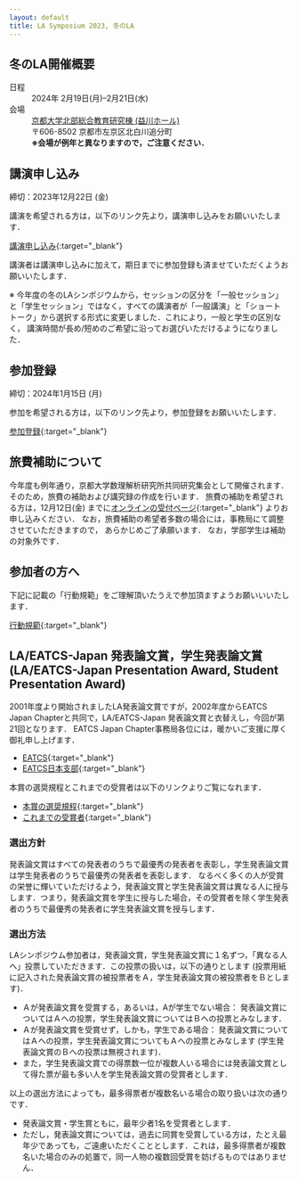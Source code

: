 ```yaml
---
layout: default
title: LA Symposium 2023, 冬のLA
---
```


冬のLA開催概要
--------
<dl>
  <dt>日程</dt>
  <dd>2024年 <time datetime="2024-02-19">2月19日(月)</time>–<time datetime="2024-02-21">2月21日(水)</time></dd>
  <dt>会場</dt>
  <dd><a href="https://www.kyoto-u.ac.jp/ja/about/facilities/campus/kyoshokuin/hokubu" target="_blank">京都大学北部総合教育研究棟 (益川ホール)</a></dd>
  <dd>〒606-8502 京都市左京区北白川追分町</dd>
  <dd><strong>※会場が例年と異なりますので，ご注意ください．</strong></dd>
</dl>

<!-- [プログラム](./winter_program.html) -->

講演申し込み
--------
締切：2023年12月22日 (金)

講演を希望される方は，以下のリンク先より，講演申し込みをお願いいたします．

[講演申し込み](https://art.ist.hokudai.ac.jp/LA/kouen/){:target="_blank"} 

講演者は講演申し込みに加えて，期日までに参加登録も済ませていただくようお願いいたします．

※ 今年度の冬のLAシンポジウムから，セッションの区分を「一般セッション」
と「学生セッション」ではなく，すべての講演者が「一般講演」と「ショート
トーク」から選択する形式に変更しました．これにより，一般と学生の区別なく，
講演時間が長め/短めのご希望に沿ってお選びいただけるようになりました．

参加登録
--------
締切：2024年1月15日 (月)

参加を希望される方は，以下のリンク先より，参加登録をお願いいたします．

[参加登録](https://art.ist.hokudai.ac.jp/LA/sanka/){:target="_blank"} 


旅費補助について
--------

今年度も例年通り，京都大学数理解析研究所共同研究集会として開催されます．
そのため，旅費の補助および講究録の作成を行います．
旅費の補助を希望される方は，12月12日(金) までに[オンラインの受付ページ](https://art.ist.hokudai.ac.jp/LA/ryohi/){:target="_blank"}
よりお申し込みください．
なお，旅費補助の希望者多数の場合には，事務局にて調整させていただきますので， あらかじめご了承願います． なお，学部学生は補助の対象外です．

<!--
講演者の方へ
--------
### 発表時間

* 一般講演：25分 (講演20分，質問5分)
* 学生セッション講演：15分 (講演12分，質問3分)

### 予稿
各講演の予稿を会場で配布する形にしたいと思います． つきましては， 講演者の方は，各自40部ずつ，予稿を印刷してご持参ください． ご協力のほど，よろしくお願いいたします．
~~なお，例年どおり，同意いただける著者にはシンポジウム後に再度原稿を提出いただき，京都大学 RIMS 講究録として論文集にして出版する予定です．~~
（講究録は希望者が少なかったため今回は出版しません．）
予稿は以下の書式でお願いいたします．

* 用紙サイズは A4 をお使いください．
* 1ページ目の左肩に 「2022年度冬のLAシンポジウム [発表番号]」 のように記入してください． (発表番号が[14]の例： 2022年度冬のLAシンポジウム [14])
  発表番号はプログラムに記載されております．
* ページ番号は「発表番号-ページ」の組でページ下中央に表記してください． (発表番号が[14]の例： 14-1, 14-2, 14-3, ...)

LaTeX 用の予稿のテンプレート ([LAtemplate_w.tex]({{ "/assets/tex/LAtemplate_w.tex" | relative_url }})) がございますので， どうぞご利用ください．
5行目の「88」という数字をご自分の講演番号に書き換えていただくことで， 指定の書式の予稿を作成することができます (出力例：[LAtemplate_w.pdf]({{ "/assets/tex/LAtemplate_w.pdf" | relative_url }})).
-->

参加者の方へ
--------
下記に記載の「行動規範」をご理解頂いたうえで参加頂ますようお願いいいたします．

[行動規範](https://www.kurims.kyoto-u.ac.jp/kyoten/ja/gender_equality.html){:target="_blank"} 


LA/EATCS-Japan 発表論文賞，学生発表論文賞 (LA/EATCS-Japan Presentation Award, Student Presentation Award)
--------

2001年度より開始されましたLA発表論文賞ですが，2002年度からEATCS Japan
Chapterと共同で，LA/EATCS-Japan 発表論文賞と衣替えし，今回が第21回となります． EATCS Japan
Chapter事務局各位には，暖かいご支援に厚く御礼申し上げます．


* [EATCS](http://www.eatcs.org/){:target="_blank"} 
* [EATCS日本支部](http://www.ecei.tohoku.ac.jp/alg/EATCS-J/index-j.html){:target="_blank"} 

本賞の選奨規程とこれまでの受賞者は以下のリンクよりご覧になれます．

* [本賞の選奨規程](http://www.ecei.tohoku.ac.jp/alg/EATCS-J/190205sensho.pdf){:target="_blank"} 
* [これまでの受賞者](http://www.ecei.tohoku.ac.jp/alg/EATCS-J/award-j.html){:target="_blank"} 

<!--
### LA/EATCS-Japan 発表論文賞

今年度の受賞者は，○印の発表者です．おめでとうございます．

[x] タイトル
: 著者

### LA/EATCS-Japan 学生発表論文賞

今年度の受賞者は，◎印の発表者です．おめでとうございます．


# [Sx] タイトル
: 著者
-->

### 選出方針

発表論文賞はすべての発表者のうちで最優秀の発表者を表彰し，学生発表論文賞は学生発表者のうちで最優秀の発表者を表彰します．
なるべく多くの人が受賞の栄誉に輝いていただけるよう，発表論文賞と学生発表論文賞は異なる人に授与します．つまり，発表論文賞を学生に授与した場合，その受賞者を除く学生発表者のうちで最優秀の発表者に学生発表論文賞を授与します．

### 選出方法
LAシンポジウム参加者は，発表論文賞，学生発表論文賞に１名ずつ，「異なる人へ」投票していただきます．この投票の扱いは，以下の通りとします (投票用紙に記入された発表論文賞の被投票者をＡ，学生発表論文賞の被投票者をＢとします)．

* Ａが発表論文賞を受賞する，あるいは，Aが学生でない場合：
発表論文賞についてはＡへの投票，学生発表論文賞についてはＢへの投票とみなします．
* Ａが発表論文賞を受賞せず，しかも，学生である場合：
発表論文賞についてはＡへの投票，学生発表論文賞についてもＡへの投票とみなします (学生発表論文賞のＢへの投票は無視されます)．
* また，学生発表論文賞での得票数一位が複数人いる場合には発表論文賞として得た票が最も多い人を学生発表論文賞の受賞者とします．

以上の選出方法によっても，最多得票者が複数名いる場合の取り扱いは次の通りです．

* 発表論文賞・学生賞ともに，最年少者1名を受賞者とします．
* ただし，発表論文賞については，過去に同賞を受賞している方は，たとえ最年少であっても，ご遠慮いただくこととします．これは，最多得票者が複数名いた場合のみの処置で，同一人物の複数回受賞を妨げるものではありません．
